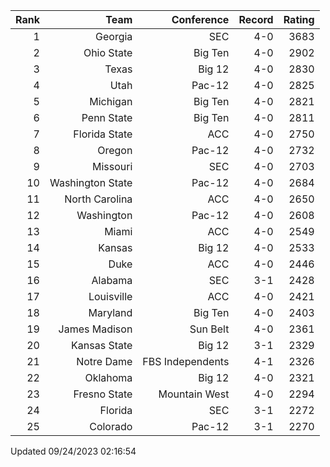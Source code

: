 | Rank  | Team                 | Conference           | Record   | Rating |
| ---:  | ---:                 | ---:                 | ---:     | ---:   |
| 1     | Georgia              | SEC                  | 4-0      | 3683   |
| 2     | Ohio State           | Big Ten              | 4-0      | 2902   |
| 3     | Texas                | Big 12               | 4-0      | 2830   |
| 4     | Utah                 | Pac-12               | 4-0      | 2825   |
| 5     | Michigan             | Big Ten              | 4-0      | 2821   |
| 6     | Penn State           | Big Ten              | 4-0      | 2811   |
| 7     | Florida State        | ACC                  | 4-0      | 2750   |
| 8     | Oregon               | Pac-12               | 4-0      | 2732   |
| 9     | Missouri             | SEC                  | 4-0      | 2703   |
| 10    | Washington State     | Pac-12               | 4-0      | 2684   |
| 11    | North Carolina       | ACC                  | 4-0      | 2650   |
| 12    | Washington           | Pac-12               | 4-0      | 2608   |
| 13    | Miami                | ACC                  | 4-0      | 2549   |
| 14    | Kansas               | Big 12               | 4-0      | 2533   |
| 15    | Duke                 | ACC                  | 4-0      | 2446   |
| 16    | Alabama              | SEC                  | 3-1      | 2428   |
| 17    | Louisville           | ACC                  | 4-0      | 2421   |
| 18    | Maryland             | Big Ten              | 4-0      | 2403   |
| 19    | James Madison        | Sun Belt             | 4-0      | 2361   |
| 20    | Kansas State         | Big 12               | 3-1      | 2329   |
| 21    | Notre Dame           | FBS Independents     | 4-1      | 2326   |
| 22    | Oklahoma             | Big 12               | 4-0      | 2321   |
| 23    | Fresno State         | Mountain West        | 4-0      | 2294   |
| 24    | Florida              | SEC                  | 3-1      | 2272   |
| 25    | Colorado             | Pac-12               | 3-1      | 2270   |

Updated 09/24/2023 02:16:54
